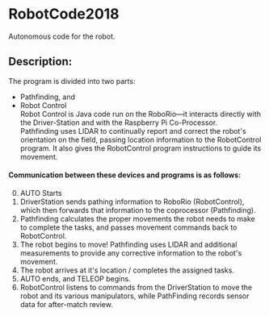 # RobotCode2018
Autonomous code for the robot.
## Description:
The program is divided into two parts:
 - Pathfinding, and
 - Robot Control  
Robot Control is Java code run on the RoboRio—it interacts directly with the Driver-Station and with the Raspberry Pi Co-Processor.  
Pathfinding uses LIDAR to continually report and correct the robot's orientation on the field, passing location information to the RobotControl program. It also gives the RobotControl program instructions to guide its movement.  
#### Communication between these devices and programs is as follows:
 0. AUTO Starts
 1. DriverStation sends pathing information to RoboRio (RobotControl), which then forwards that information to the coprocessor (Pathfinding).
 2. Pathfinding calculates the proper movements the robot needs to make to complete the tasks, and passes movement commands back to RobotControl.
 3. The robot begins to move! Pathfinding uses LIDAR and additional measurements to provide any corrective information to the robot's movement.
 4. The robot arrives at it's location / completes the assigned tasks.
 5. AUTO ends, and TELEOP begins.
 6. RobotControl listens to commands from the DriverStation to move the robot and its various manipulators, while PathFinding records sensor data for after-match review.